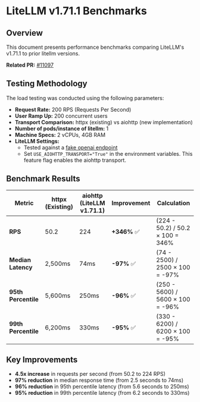 # LiteLLM v1.71.1 Benchmarks

## Overview

This document presents performance benchmarks comparing LiteLLM's v1.71.1 to prior litellm versions.

**Related PR:** [#11097](https://github.com/BerriAI/litellm/pull/11097)

## Testing Methodology

The load testing was conducted using the following parameters:
- **Request Rate:** 200 RPS (Requests Per Second)
- **User Ramp Up:** 200 concurrent users
- **Transport Comparison:** httpx (existing) vs aiohttp (new implementation)
- **Number of pods/instance of litellm:** 1
- **Machine Specs:** 2 vCPUs, 4GB RAM
- **LiteLLM Settings:**
    - Tested against a [fake openai endpoint](https://exampleopenaiendpoint-production.up.railway.app/)
    - Set `USE_AIOHTTP_TRANSPORT="True"` in the environment variables. This feature flag enables the aiohttp transport.


## Benchmark Results

| Metric | httpx (Existing) | aiohttp (LiteLLM v1.71.1) | Improvement | Calculation |
|--------|------------------|-------------------|-------------|-------------|
| **RPS** | 50.2 | 224 | **+346%** ✅ | (224 - 50.2) / 50.2 × 100 = 346% |
| **Median Latency** | 2,500ms | 74ms | **-97%** ✅ | (74 - 2500) / 2500 × 100 = -97% |
| **95th Percentile** | 5,600ms | 250ms | **-96%** ✅ | (250 - 5600) / 5600 × 100 = -96% |
| **99th Percentile** | 6,200ms | 330ms | **-95%** ✅ | (330 - 6200) / 6200 × 100 = -95% |

## Key Improvements

- **4.5x increase** in requests per second (from 50.2 to 224 RPS)
- **97% reduction** in median response time (from 2.5 seconds to 74ms)
- **96% reduction** in 95th percentile latency (from 5.6 seconds to 250ms)
- **95% reduction** in 99th percentile latency (from 6.2 seconds to 330ms)


